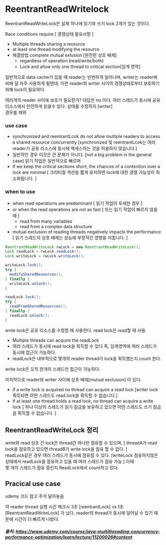 # ReentrantReadWritelock

ReentrantReadWriteLock은 실제 하나에 읽기와 쓰기 lock 2개가 있는 것이다.

Race conditions require [ 경쟁상태 필요사항 ]
- Multiple threads sharing a reosurce
- at least one thread modifying the resource
- 해결방법 complete mutual exlusion [완전한 상호 배제]
  - regardless of operation (read/write/both)
  - Lock and allow only one thread to critical section[임계 영역]   



일반적으로 data cache가 있을 때 reader는 빈번하게 일어나며, writer는 reader에 비해 덜 자주 사용하게 될텐데, 
이런 reader와 writer 사이의 경쟁상태로부터 보호하기 위해 lock이 필요하다.

여러개의 reader 사이에 보호가 필요한가? 대답은 no 이다. 여러 스레드가 동시에 공유 리소스에서 안전하게 읽을수 있다. 상태를 수정하지 [writer]      
경우를 제외

### use case
- synchronized and reentrantLcok do not allow multiple readers to access a shared resource concurrently
  [synchronized 및 reentrantLcok는 여러 reader가 공유 리소스에 동시에 액세스하는 것을 허용하지 않습니다.]
- 일반적인 경우 이것은 큰 문제가 아니다. [not a big problem in the general case]
  읽기 작업은 일반적으로 빠르며 
- if we keep the critical sections short, the chances of a contention over a lock are minimal
  [ 크리티컬 섹션을 짧게 유지하면 lock에 대한 경쟁 가능성이 최소화됩니다. ]

### when to use
- when read operations are predominant [ 읽기 작업이 우세한 경우 ]
- or when the read operations are not as fast [ 또는 읽기 작업이 빠르지 않을 때 ]
  - read from many variables
  - read from a complex data structure
- mutual exclusion of reading threads negatively impacts the performance
    [ 읽기 스레드의 상호 배제는 성능에 부정적인 영향을 미칩니다. ]
    
    
    
```java
ReentrantReadWriteLock rwLock = new ReentrantReadWriteLock();
Lock readLock = rwLock.readLock();
Lock writeLock = rwLock.writeLock();

writeLock.lock();
try {
  modifySharedResources();
} finally {
  writeLock.unlock();
}

readLock.lock();
try {
  readFromSharedResources();
} finally {
  readLock.unlock();
}
```
write lock은 공유 리소스를 수정할 때 사용한다. read lock은 read할 때 사용.     

- Multiple threads can acquire the readLock
- 여러 스레드가 동시에 read lock을 획득할 수 있다 즉, 임계영역에 여러 스레드가 동시에 접근이 가능하다.
- readLock은 내부적으로 몇개의 reader thread가 lock을 획득했는지 count 한다.

write lock은 오직 한개의 스레드만 접근이 가능하다.


마지막으로 reader와 writer 사이에 상호 배제[mutual exclusion] 이 있다. 
 - if a write lock is acquired no thread can acquire a read lock
    [writer lock 획득되면 어떤 스레드도 read lock을  획득할 수 없습니다.]
- if at least one thread holds a read lock, no thread can acquire a write lock
    [ 하나 이상의 스레드가 읽기 잠금을 보유하고 있으면 어떤 스레드도 쓰기 잠금을 획득할 수 없습니다. ]
    
## ReentrantReadWriteLock 정리
write와 read 상호 간 lock은 thread간 하나만 점유할 수 있으며, [ threadA가 read lock을 점유하고 있으면 threadB가 write lock을 점유 할 수 없다. ]    
readLock같은 경우 여러 스레드가 동시에 점유할 수 있다. [writeLock 점유하지않은 상태에서 readLock을 점유하고 있을 때 여러 스레드가 점유 가능 ] 이때     
몇 개의 스레드가 점유 중인지 ReadLock에서 count하고 있다.   


## Pracical use case

udemy 코드 참고 주석 달아놓음

약 reader thread 실행 시간 체크시 3초 [reentrantLock] vs 1초[ReentrantReadWriteLock] 가 났다.
reader의 thread가 동시에 일어날 수 있기 때문에 시간이 더 빠르게 나왔다.

##### 출처: https://www.udemy.com/course/java-multithreading-concurrency-performance-optimization/learn/lecture/11200026#content
